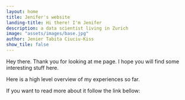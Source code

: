 ```yaml
---
layout: home
title: Jenifer's website
landing-title: Hi there! I'm Jenifer
description: a data scientist living in Zurich
image: "assets/images/base.jpg"
author: Jenier Tabita Ciuciu-Kiss
show_tile: false
---
```


Hey there. Thank you for looking at me page. I hope you will find some interesting stuff here.


Here is a high level overview of my experiences so far.


If you want to read more about it follow the link bellow: